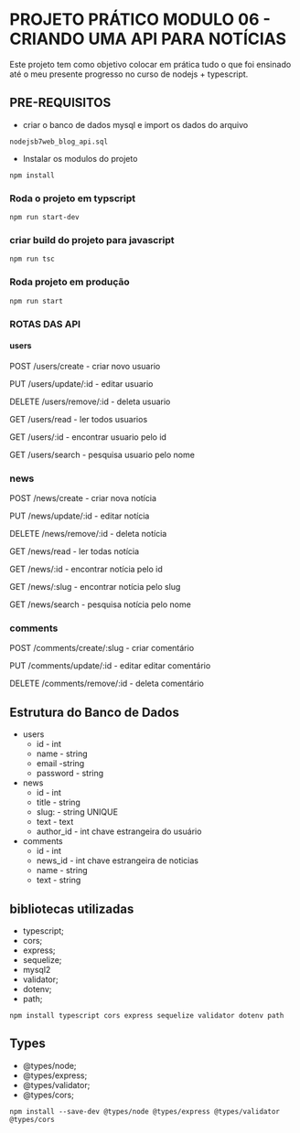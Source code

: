 # PROJETO PRÁTICO MODULO 06 - CRIANDO UMA API PARA NOTÍCIAS

Este projeto tem como objetivo colocar em prática tudo o que foi ensinado até o meu presente progresso no curso de nodejs + typescript.

## PRE-REQUISITOS

-  criar o banco de dados mysql e import os dados do arquivo

`nodejsb7web_blog_api.sql`

-  Instalar os modulos do projeto

`npm install`

### Roda o projeto em typscript

`npm run start-dev`

### criar build do projeto para javascript

`npm run tsc`

### Roda projeto em produção

`npm run start`

### ROTAS DAS API

#### users

POST /users/create - criar novo usuario

PUT /users/update/:id - editar usuario

DELETE /users/remove/:id - deleta usuario

GET /users/read - ler todos usuarios

GET /users/:id - encontrar usuario pelo id

GET /users/search - pesquisa usuario pelo nome

### news

POST /news/create - criar nova notícia

PUT /news/update/:id - editar notícia

DELETE /news/remove/:id - deleta notícia

GET /news/read - ler todas notícia

GET /news/:id - encontrar notícia pelo id

GET /news/:slug - encontrar notícia pelo slug

GET /news/search - pesquisa notícia pelo nome

### comments

POST /comments/create/:slug - criar comentário

PUT /comments/update/:id - editar editar comentário

DELETE /comments/remove/:id - deleta comentário

## Estrutura do Banco de Dados

-  users
   -  id - int
   -  name - string
   -  email -string
   -  password - string
-  news
   -  id - int
   -  title - string
   -  slug: - string UNIQUE
   -  text - text
   -  author_id - int chave estrangeira do usuário
-  comments
   -  id - int
   -  news_id - int chave estrangeira de noticias
   -  name - string
   -  text - string

## bibliotecas utilizadas

-  typescript;
-  cors;
-  express;
-  sequelize;
-  mysql2
-  validator;
-  dotenv;
-  path;

`npm install typescript cors express sequelize validator dotenv path`

## Types

-  @types/node;
-  @types/express;
-  @types/validator;
-  @types/cors;

`npm install --save-dev @types/node @types/express @types/validator @types/cors`
